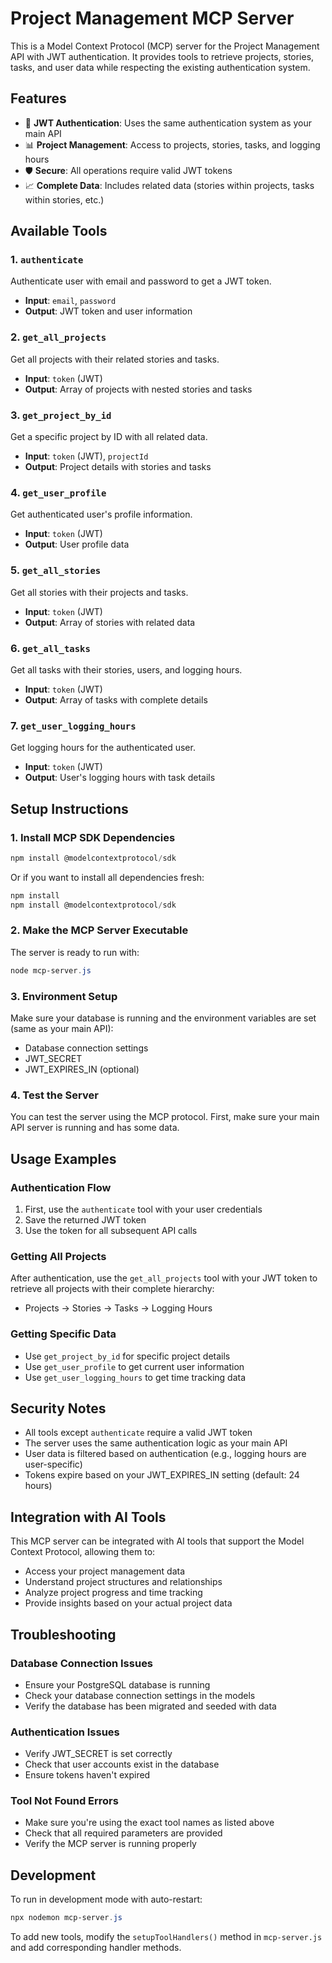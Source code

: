 # Project Management MCP Server

This is a Model Context Protocol (MCP) server for the Project Management API with JWT authentication. It provides tools to retrieve projects, stories, tasks, and user data while respecting the existing authentication system.

## Features

- 🔐 **JWT Authentication**: Uses the same authentication system as your main API
- 📊 **Project Management**: Access to projects, stories, tasks, and logging hours
- 🛡️ **Secure**: All operations require valid JWT tokens
- 📈 **Complete Data**: Includes related data (stories within projects, tasks within stories, etc.)

## Available Tools

### 1. `authenticate`
Authenticate user with email and password to get a JWT token.
- **Input**: `email`, `password`
- **Output**: JWT token and user information

### 2. `get_all_projects`
Get all projects with their related stories and tasks.
- **Input**: `token` (JWT)
- **Output**: Array of projects with nested stories and tasks

### 3. `get_project_by_id`
Get a specific project by ID with all related data.
- **Input**: `token` (JWT), `projectId`
- **Output**: Project details with stories and tasks

### 4. `get_user_profile`
Get authenticated user's profile information.
- **Input**: `token` (JWT)
- **Output**: User profile data

### 5. `get_all_stories`
Get all stories with their projects and tasks.
- **Input**: `token` (JWT)
- **Output**: Array of stories with related data

### 6. `get_all_tasks`
Get all tasks with their stories, users, and logging hours.
- **Input**: `token` (JWT)
- **Output**: Array of tasks with complete details

### 7. `get_user_logging_hours`
Get logging hours for the authenticated user.
- **Input**: `token` (JWT)
- **Output**: User's logging hours with task details

## Setup Instructions

### 1. Install MCP SDK Dependencies

```powershell
npm install @modelcontextprotocol/sdk
```

Or if you want to install all dependencies fresh:
```powershell
npm install
npm install @modelcontextprotocol/sdk
```

### 2. Make the MCP Server Executable

The server is ready to run with:
```powershell
node mcp-server.js
```

### 3. Environment Setup

Make sure your database is running and the environment variables are set (same as your main API):
- Database connection settings
- JWT_SECRET
- JWT_EXPIRES_IN (optional)

### 4. Test the Server

You can test the server using the MCP protocol. First, make sure your main API server is running and has some data.

## Usage Examples

### Authentication Flow
1. First, use the `authenticate` tool with your user credentials
2. Save the returned JWT token
3. Use the token for all subsequent API calls

### Getting All Projects
After authentication, use the `get_all_projects` tool with your JWT token to retrieve all projects with their complete hierarchy:
- Projects → Stories → Tasks → Logging Hours

### Getting Specific Data
- Use `get_project_by_id` for specific project details
- Use `get_user_profile` to get current user information
- Use `get_user_logging_hours` to get time tracking data

## Security Notes

- All tools except `authenticate` require a valid JWT token
- The server uses the same authentication logic as your main API
- User data is filtered based on authentication (e.g., logging hours are user-specific)
- Tokens expire based on your JWT_EXPIRES_IN setting (default: 24 hours)

## Integration with AI Tools

This MCP server can be integrated with AI tools that support the Model Context Protocol, allowing them to:
- Access your project management data
- Understand project structures and relationships
- Analyze project progress and time tracking
- Provide insights based on your actual project data

## Troubleshooting

### Database Connection Issues
- Ensure your PostgreSQL database is running
- Check your database connection settings in the models
- Verify the database has been migrated and seeded with data

### Authentication Issues
- Verify JWT_SECRET is set correctly
- Check that user accounts exist in the database
- Ensure tokens haven't expired

### Tool Not Found Errors
- Make sure you're using the exact tool names as listed above
- Check that all required parameters are provided
- Verify the MCP server is running properly

## Development

To run in development mode with auto-restart:
```powershell
npx nodemon mcp-server.js
```

To add new tools, modify the `setupToolHandlers()` method in `mcp-server.js` and add corresponding handler methods.
